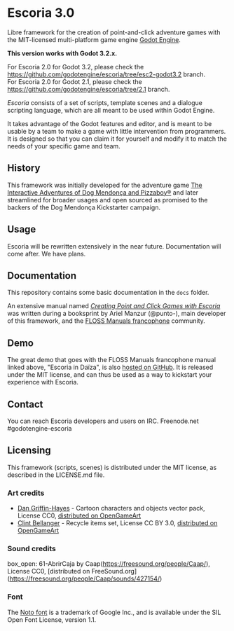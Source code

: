 # Escoria 3.0

Libre framework for the creation of point-and-click adventure games with
the MIT-licensed multi-platform game engine [Godot Engine](https://godotengine.org).

**This version works with Godot 3.2.x.**

For Escoria 2.0 for Godot 3.2, please check the https://github.com/godotengine/escoria/tree/esc2-godot3.2 branch.  
For Escoria 2.0 for Godot 2.1, please check the https://github.com/godotengine/escoria/tree/2.1 branch.

*Escoria* consists of a set of scripts, template scenes and a dialogue
scripting language, which are all meant to be used within Godot Engine.

It takes advantage of the Godot features and editor, and is meant to be
usable by a team to make a game with little intervention from programmers.
It is designed so that you can claim it for yourself and modify it to match
the needs of your specific game and team.

## History

This framework was initially developed for the adventure game
[The Interactive Adventures of Dog Mendonça and Pizzaboy®](http://store.steampowered.com/app/330420)
and later streamlined for broader usages and open sourced as promised
to the backers of the Dog Mendonça Kickstarter campaign.

## Usage

Escoria will be rewritten extensively in the near future. Documentation will come after. We have plans.

## Documentation

This repository contains some basic documentation in the `docs` folder.

An extensive manual named [*Creating Point and Click Games with Escoria*](https://fr.flossmanuals.net/creating-point-and-click-games-with-escoria/)
was written during a booksprint by Ariel Manzur (@punto-), main developer of this framework,
and the [FLOSS Manuals francophone](https://fr.flossmanuals.net/) community.

## Demo

The great demo that goes with the FLOSS Manuals francophone manual linked above,
"Escoria in Daïza", is also [hosted on GitHub](https://github.com/flossmanualsfr/escoria).
It is released under the MIT license, and can thus be used as a way to kickstart
your experience with Escoria.

## Contact

You can reach Escoria developers and users on IRC.
Freenode.net #godotengine-escoria

## Licensing

This framework (scripts, scenes) is distributed under the MIT license,
as described in the LICENSE.md file.

### Art credits

- [Dan Griffin-Hayes](http://dangriffinhayes.com) - Cartoon characters and objects vector pack,
License CC0, [distributed on OpenGameArt](http://opengameart.org/content/cartoon-characters-and-objects-vector-pack)
- [Clint Bellanger](http://clintbellanger.net) - Recycle items set, License CC BY 3.0,
[distributed on OpenGameArt](http://opengameart.org/content/recycle-items-set)

### Sound credits
box_open: 61-AbrirCaja by Caap(https://freesound.org/people/Caap/), License CC0, [distributed on FreeSound.org] 
(https://freesound.org/people/Caap/sounds/427154/)

### Font

The [Noto font](https://www.google.com/get/noto/) is a trademark of Google Inc., and is available under the SIL Open Font License, version 1.1.
